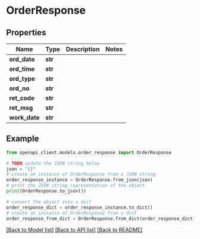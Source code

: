 # OrderResponse


## Properties

Name | Type | Description | Notes
------------ | ------------- | ------------- | -------------
**ord_date** | **str** |  | 
**ord_time** | **str** |  | 
**ord_type** | **str** |  | 
**ord_no** | **str** |  | 
**ret_code** | **str** |  | 
**ret_msg** | **str** |  | 
**work_date** | **str** |  | 

## Example

```python
from openapi_client.models.order_response import OrderResponse

# TODO update the JSON string below
json = "{}"
# create an instance of OrderResponse from a JSON string
order_response_instance = OrderResponse.from_json(json)
# print the JSON string representation of the object
print(OrderResponse.to_json())

# convert the object into a dict
order_response_dict = order_response_instance.to_dict()
# create an instance of OrderResponse from a dict
order_response_from_dict = OrderResponse.from_dict(order_response_dict)
```
[[Back to Model list]](../README.md#documentation-for-models) [[Back to API list]](../README.md#documentation-for-api-endpoints) [[Back to README]](../README.md)


